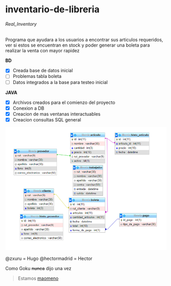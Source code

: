 # inventario-de-libreria

###### Real_Inventory

Programa que ayudara a los usuarios a encontrar sus articulos requeridos, ver si estos se encuentran en stock y poder generar una boleta para realizar la venta con mayor rapidez

__BD__
- [x] Creada base de datos inicial
- [ ] Problemas tabla boleta
- [ ] Datos integrados a la base para testeo inicial

__JAVA__
- [x] Archivos creados para el comienzo del proyecto
- [x] Conexion a DB 
- [x] Creacion de mas ventanas interactuables 
- [x] Creacion consultas SQL general 

![Modelo_ER](/Images/unknown.png)

@zxuru          = Hugo
@hectormadrid   = Hector

Como Goku ~~nunca~~ dijo una vez

> Estamos [maomeno](/Images/maomeno.jpg)
